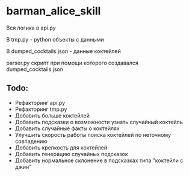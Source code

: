 # barman_alice_skill
Вся логика в api.py

В tmp.py - python объекты с данными

В dumped_cocktails.json - данные коктейлей

parser.py скрипт при помощи которого создавался dumped_cocktails.json 

## Todo:
- Рефакторинг api.py
- Рефакторинг tmp.py
- Добавить больше коктейлей
- Добавить подсказки о возможности узнать случайный коктейль
- Добавить случайные факты о коктейлях
- Улучшить скорость работы поиска коктейлей по неточному совпадению
- Добавить крепкость для коктейлей
- Добавить генерацию случайных подсказок
- Добавить нормальное склонение в подсказках типа "коктейли с джин"

